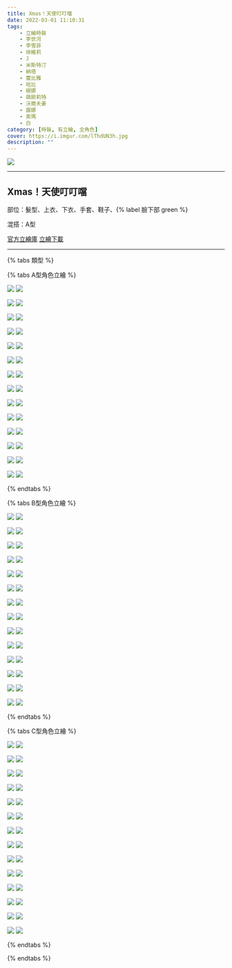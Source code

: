 ```yaml
---
title: Xmas！天使叮叮噹
date: 2022-03-01 11:10:31
tags:
    - 立繪時裝
    - 李世河
    - 李雪菲
    - 徐維莉
    - J
    - 米斯特汀
    - 納塔
    - 蕾比雅
    - 哈比
    - 緹娜
    - 薇歐莉特
    - 沃爾夫姜
    - 露娜
    - 索瑪
    - 白
category: [時裝, 有立繪, 全角色]
cover: https://i.imgur.com/lThdUN3h.jpg
description: ""
---
```


[![](https://i.imgur.com/lThdUN3h.jpg)](https://i.imgur.com/lThdUN3.jpg)

---
## Xmas！天使叮叮噹




部位：髮型、上衣、下衣、手套、鞋子、{% label 臉下部 green %}

混搭：A型

[官方立繪庫](https://closers.nexon.com/Pds/FanSiteKit)
[立繪下載](https://closers.vod.nexoncdn.co.kr/site/fansitekit/Closers_FansiteKit_santa_181227_b8xc.zip)


---

{% tabs 類型 %}
<!-- tab A型(混搭) -->
{% tabs A型角色立繪 %}
<!-- tab 李世河(Seha)-->
[![](https://i.imgur.com/SYPnCHch.jpg)](https://i.imgur.com/SYPnCHc.jpg)
[![](https://i.imgur.com/jsaQkYyh.png)](https://i.imgur.com/jsaQkYy.png)
<!-- endtab -->
<!-- tab 李雪菲(Seulbi)-->
[![](https://i.imgur.com/53sJJ3kh.jpg)](https://i.imgur.com/53sJJ3k.jpg)
[![](https://i.imgur.com/AnVNzGyh.png)](https://i.imgur.com/AnVNzGy.png)
<!-- endtab -->
<!-- tab 徐維莉(Yuri)-->
[![](https://i.imgur.com/gvFRRoeh.jpg)](https://i.imgur.com/gvFRRoe.jpg)
[![](https://i.imgur.com/GEg609gh.png)](https://i.imgur.com/GEg609g.png)
<!-- endtab -->
<!-- tab J-->
[![](https://i.imgur.com/mFtGkDph.jpg)](https://i.imgur.com/mFtGkDp.jpg)
[![](https://i.imgur.com/qgZNA2Gh.png)](https://i.imgur.com/qgZNA2G.png)
<!-- endtab -->
<!-- tab 米斯特汀(Tein)-->
[![](https://i.imgur.com/iHpP2Szh.jpg)](https://i.imgur.com/iHpP2Sz.jpg)
[![](https://i.imgur.com/zY85N10h.png)](https://i.imgur.com/zY85N10.png)
<!-- endtab -->
<!-- tab 納塔(Nata)-->
[![](https://i.imgur.com/0Oxwax5h.jpg)](https://i.imgur.com/0Oxwax5.jpg)
[![](https://i.imgur.com/yggi3Kah.png)](https://i.imgur.com/yggi3Ka.png)
<!-- endtab -->
<!-- tab 蕾比雅(Levia)-->
[![](https://i.imgur.com/qgZ33mEh.jpg)](https://i.imgur.com/qgZ33mE.jpg)
[![](https://i.imgur.com/6BOjfDih.png)](https://i.imgur.com/6BOjfDi.png)
<!-- endtab -->
<!-- tab 哈比(Harpy)-->
[![](https://i.imgur.com/JvbvadQh.jpg)](https://i.imgur.com/JvbvadQ.jpg)
[![](https://i.imgur.com/Sq6Mnp2h.png)](https://i.imgur.com/Sq6Mnp2.png)
<!-- endtab -->
<!-- tab 緹娜(Tina)-->
[![](https://i.imgur.com/kXKIp5Fh.jpg)](https://i.imgur.com/kXKIp5F.jpg)
[![](https://i.imgur.com/2aYkVJCh.png)](https://i.imgur.com/2aYkVJC.png)
<!-- endtab -->
<!-- tab 薇歐莉特(Violet)-->
[![](https://i.imgur.com/klJ9WMRh.jpg)](https://i.imgur.com/klJ9WMR.jpg)
[![](https://i.imgur.com/Jvm84eUh.png)](https://i.imgur.com/Jvm84eU.png)
<!-- endtab -->
<!-- tab 沃爾夫姜(Wolfgang)-->
[![](https://i.imgur.com/Eb1fFlah.jpg)](https://i.imgur.com/Eb1fFla.jpg)
[![](https://i.imgur.com/26pBoUdh.png)](https://i.imgur.com/26pBoUd.png)
<!-- endtab -->
<!-- tab 露娜(Luna)-->
[![](https://i.imgur.com/kljpADoh.jpg)](https://i.imgur.com/kljpADo.jpg)
[![](https://i.imgur.com/MSOkAMeh.png)](https://i.imgur.com/MSOkAMe.png)
<!-- endtab -->
<!-- tab 索瑪(Soma)-->
[![](https://i.imgur.com/c22B3Rgh.jpg)](https://i.imgur.com/c22B3Rg.jpg)
[![](https://i.imgur.com/o3Zjffgh.png)](https://i.imgur.com/o3Zjffg.png)
<!-- endtab -->
<!-- tab 白(Bai)-->
[![](https://i.imgur.com/U2aDcdCh.jpg)](https://i.imgur.com/U2aDcdC.jpg)
[![](https://i.imgur.com/IZETnwqh.png)](https://i.imgur.com/IZETnwq.png)
<!-- endtab -->
{% endtabs %}
<!-- endtab -->

<!-- tab B型-->
{% tabs B型角色立繪 %}
<!-- tab 李世河(Seha)-->
[![](https://i.imgur.com/LuL8czAh.jpg)](https://i.imgur.com/LuL8czA.jpg)
[![](https://i.imgur.com/ojZU5ORh.png)](https://i.imgur.com/ojZU5OR.png)
<!-- endtab -->
<!-- tab 李雪菲(Seulbi)-->
[![](https://i.imgur.com/Ki0nL1eh.jpg)](https://i.imgur.com/Ki0nL1e.jpg)
[![](https://i.imgur.com/qT12lzFh.png)](https://i.imgur.com/qT12lzF.png)
<!-- endtab -->
<!-- tab 徐維莉(Yuri)-->
[![](https://i.imgur.com/3e6KFZDh.jpg)](https://i.imgur.com/3e6KFZD.jpg)
[![](https://i.imgur.com/8YByEAyh.png)](https://i.imgur.com/8YByEAy.png)
<!-- endtab -->
<!-- tab J-->
[![](https://i.imgur.com/yJXQxm7h.jpg)](https://i.imgur.com/yJXQxm7.jpg)
[![](https://i.imgur.com/RMmZJ7Hh.png)](https://i.imgur.com/RMmZJ7H.png)
<!-- endtab -->
<!-- tab 米斯特汀(Tein)-->
[![](https://i.imgur.com/nrdQNXdh.jpg)](https://i.imgur.com/nrdQNXd.jpg)
[![](https://i.imgur.com/YPK7om8h.png)](https://i.imgur.com/YPK7om8.png)
<!-- endtab -->
<!-- tab 納塔(Nata)-->
[![](https://i.imgur.com/41q13f2h.jpg)](https://i.imgur.com/41q13f2.jpg)
[![](https://i.imgur.com/86MNnuLh.png)](https://i.imgur.com/86MNnuL.png)
<!-- endtab -->
<!-- tab 蕾比雅(Levia)-->
[![](https://i.imgur.com/yJ0svJBh.jpg)](https://i.imgur.com/yJ0svJB.jpg)
[![](https://i.imgur.com/p4wmizeh.png)](https://i.imgur.com/p4wmize.png)
<!-- endtab -->
<!-- tab 哈比(Harpy)-->
[![](https://i.imgur.com/uJv0C3Ph.jpg)](https://i.imgur.com/uJv0C3P.jpg)
[![](https://i.imgur.com/IYww46Vh.png)](https://i.imgur.com/IYww46V.png)
<!-- endtab -->
<!-- tab 緹娜(Tina)-->
[![](https://i.imgur.com/CIUHqpTh.jpg)](https://i.imgur.com/CIUHqpT.jpg)
[![](https://i.imgur.com/6o6SHysh.png)](https://i.imgur.com/6o6SHys.png)
<!-- endtab -->
<!-- tab 薇歐莉特(Violet)-->
[![](https://i.imgur.com/bGJRrSVh.jpg)](https://i.imgur.com/bGJRrSV.jpg)
[![](https://i.imgur.com/igcq3S5h.png)](https://i.imgur.com/igcq3S5.png)
<!-- endtab -->
<!-- tab 沃爾夫姜(Wolfgang)-->
[![](https://i.imgur.com/q2m0q1uh.jpg)](https://i.imgur.com/q2m0q1u.jpg)
[![](https://i.imgur.com/2S1Das9h.png)](https://i.imgur.com/2S1Das9.png)
<!-- endtab -->
<!-- tab 露娜(Luna)-->
[![](https://i.imgur.com/8Aj8psFh.jpg)](https://i.imgur.com/8Aj8psF.jpg)
[![](https://i.imgur.com/GPL09lKh.png)](https://i.imgur.com/GPL09lK.png)
<!-- endtab -->
<!-- tab 索瑪(Soma)-->
[![](https://i.imgur.com/CSbJgnGh.jpg)](https://i.imgur.com/CSbJgnG.jpg)
[![](https://i.imgur.com/0WiarL9h.png)](https://i.imgur.com/0WiarL9.png)
<!-- endtab -->
<!-- tab 白(Bai)-->
[![](https://i.imgur.com/Sx7kVp2h.jpg)](https://i.imgur.com/Sx7kVp2.jpg)
[![](https://i.imgur.com/ubKoxXgh.png)](https://i.imgur.com/ubKoxXg.png)
<!-- endtab -->
{% endtabs %}
<!-- endtab -->

<!-- tab C型-->
{% tabs C型角色立繪 %}
<!-- tab 李世河(Seha)-->
[![](https://i.imgur.com/938e7tDh.jpg)](https://i.imgur.com/938e7tD.jpg)
[![](https://i.imgur.com/6aYWmHTh.png)](https://i.imgur.com/6aYWmHT.png)
<!-- endtab -->
<!-- tab 李雪菲(Seulbi)-->
[![](https://i.imgur.com/TxJIqifh.jpg)](https://i.imgur.com/TxJIqif.jpg)
[![](https://i.imgur.com/v7Kd4eyh.png)](https://i.imgur.com/v7Kd4ey.png)
<!-- endtab -->
<!-- tab 徐維莉(Yuri)-->
[![](https://i.imgur.com/gxXJZBxh.jpg)](https://i.imgur.com/gxXJZBx.jpg)
[![](https://i.imgur.com/onhHvjZh.png)](https://i.imgur.com/onhHvjZ.png)
<!-- endtab -->
<!-- tab J-->
[![](https://i.imgur.com/ZUzo6nrh.jpg)](https://i.imgur.com/ZUzo6nr.jpg)
[![](https://i.imgur.com/Fr2cI5fh.png)](https://i.imgur.com/Fr2cI5f.png)
<!-- endtab -->
<!-- tab 米斯特汀(Tein)-->
[![](https://i.imgur.com/YLYmdP6h.jpg)](https://i.imgur.com/YLYmdP6.jpg)
[![](https://i.imgur.com/VR17KYfh.png)](https://i.imgur.com/VR17KYf.png)
<!-- endtab -->
<!-- tab 納塔(Nata)-->
[![](https://i.imgur.com/6R8R8fOh.jpg)](https://i.imgur.com/6R8R8fO.jpg)
[![](https://i.imgur.com/GTU56bmh.png)](https://i.imgur.com/GTU56bm.png)
<!-- endtab -->
<!-- tab 蕾比雅(Levia)-->
[![](https://i.imgur.com/9PLEMUnh.jpg)](https://i.imgur.com/9PLEMUn.jpg)
[![](https://i.imgur.com/TwwwaCEh.png)](https://i.imgur.com/TwwwaCE.png)
<!-- endtab -->
<!-- tab 哈比(Harpy)-->
[![](https://i.imgur.com/CsSg9g5h.jpg)](https://i.imgur.com/CsSg9g5.jpg)
[![](https://i.imgur.com/CzqG2cXh.png)](https://i.imgur.com/CzqG2cX.png)
<!-- endtab -->
<!-- tab 緹娜(Tina)-->
[![](https://i.imgur.com/6qgIVq5h.jpg)](https://i.imgur.com/6qgIVq5.jpg)
[![](https://i.imgur.com/qZxTngTh.png)](https://i.imgur.com/qZxTngT.png)
<!-- endtab -->
<!-- tab 薇歐莉特(Violet)-->
[![](https://i.imgur.com/UBzE43ah.jpg)](https://i.imgur.com/UBzE43a.jpg)
[![](https://i.imgur.com/5zJ84Dqh.png)](https://i.imgur.com/5zJ84Dq.png)
<!-- endtab -->
<!-- tab 沃爾夫姜(Wolfgang)-->
[![](https://i.imgur.com/Y2aAdZXh.jpg)](https://i.imgur.com/Y2aAdZX.jpg)
[![](https://i.imgur.com/sTvdpBEh.png)](https://i.imgur.com/sTvdpBE.png)
<!-- endtab -->
<!-- tab 露娜(Luna)-->
[![](https://i.imgur.com/i5bzlleh.jpg)](https://i.imgur.com/i5bzlle.jpg)
[![](https://i.imgur.com/2Xzro73h.png)](https://i.imgur.com/2Xzro73.png)
<!-- endtab -->
<!-- tab 索瑪(Soma)-->
[![](https://i.imgur.com/8xbHWxfh.jpg)](https://i.imgur.com/8xbHWxf.jpg)
[![](https://i.imgur.com/nNHtszPh.png)](https://i.imgur.com/nNHtszP.png)
<!-- endtab -->
<!-- tab 白(Bai)-->
[![](https://i.imgur.com/Q56cl5uh.jpg)](https://i.imgur.com/Q56cl5u.jpg)
[![](https://i.imgur.com/UqzuPMhh.png)](https://i.imgur.com/UqzuPMh.png)
<!-- endtab -->
{% endtabs %}
<!-- endtab -->

{% endtabs %}
